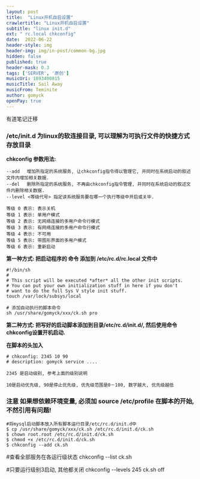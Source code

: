 ```yaml
---
layout: post
title:  "Linux开机自启设置"
crawlertitle: "Linux开机自启设置"
subtitle: "linux init.d"
ext: " rc.local chkconfig"
date:  2022-06-22
header-style: img
header-img: img/in-post/common-bg.jpg
hidden: false
published: true
header-mask: 0.3
tags: ['SERVER', '原创']
musicUri: 1893400815
musicTitle: Sail Away
musicFrom: Teminite
author: gomyck
openPay: true
---
```


有道笔记迁移

### /etc/init.d 为linux的软连接目录, 可以理解为可执行文件的快捷方式存放目录

**chkconfig 参数用法:**

```text
--add 　增加所指定的系统服务, 让chkconfig指令得以管理它, 并同时在系统启动的叙述文件内增加相关数据.
--del 　删除所指定的系统服务, 不再由chkconfig指令管理, 并同时在系统启动的叙述文件内删除相关数据.
--level <等级代号> 指定读系统服务要在哪一个执行等级中开启或关毕.

等级 0 表示: 表示关机
等级 1 表示: 单用户模式
等级 2 表示: 无网络连接的多用户命令行模式
等级 3 表示: 有网络连接的多用户命令行模式
等级 4 表示: 不可用
等级 5 表示: 带图形界面的多用户模式
等级 6 表示: 重新启动
```

**第一种方式:  把启动程序的 命令 添加到 /etc/rc.d/rc.local 文件中**

```shell
#!/bin/sh
#
# This script will be executed *after* all the other init scripts.
# You can put your own initialization stuff in here if you don't
# want to do the full Sys V style init stuff.
touch /var/lock/subsys/local

# 添加自动执行的脚本命令
sh /usr/share/gomyck/xxx/ck.sh pro
```

**第二种方式:  把写好的启动脚本添加到目录/etc/rc.d/init.d/, 然后使用命令chkconfig设置开机启动.**

**在脚本的头加入**

```text
# chkconfig: 2345 10 90
# description: gomyck service ....

2345 是启动级别, 参考上面的级别说明

10是启动优先级, 90是停止优先级, 优先级范围是0－100, 数字越大, 优先级越低
```

### 注意 如果想依赖环境变量, 必须加 source /etc/profile 在脚本的开始, 不然引用有问题!

```shell
#将mysql启动脚本放入所有脚本运行目录/etc/rc.d/init.d中
$ cp /usr/share/gomyck/xxx/ck.sh /etc/rc.d/init.d/ck.sh
$ chown root.root /etc/rc.d/init.d/ck.sh
$ chmod +x /etc/rc.d/init.d/ck.sh
$ chkconfig --add ck.sh
```

#查看全部服务在各运行级状态
chkconfig --list ck.sh

#只要运行级别3启动, 其他都关闭
chkconfig --levels 245 ck.sh off




